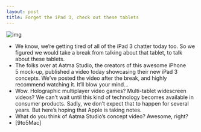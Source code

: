 ```yaml
---
layout: post
title: Forget the iPad 3, check out these tablets
---
```

![img](http://media.idownloadblog.com/wp-content/uploads/2012/02/ipad-3-concept.jpg)
* We know, we’re getting tired of all of the iPad 3 chatter today too. So we figured we would take a break from talking about that tablet, to talk about these tablets.
* The folks over at Aatma Studio, the creators of this awesome iPhone 5 mock-up, published a video today showcasing their new iPad 3 concepts. We’ve posted the video after the break, and highly recommend watching it. It’ll blow your mind…
* Wow. Holographic multiplayer video games? Multi-tablet widescreen videos? We can’t wait until this kind of technology becomes available in consumer products. Sadly, we don’t expect that to happen for several years. But here’s hoping that Apple is taking notes.
* What do you think of Aatma Studio’s concept video? Awesome, right?
* [9to5Mac]

